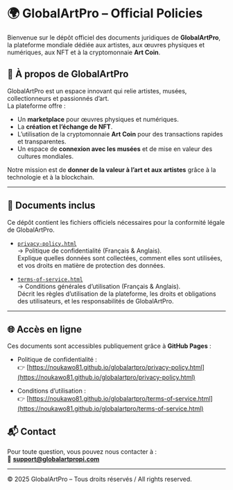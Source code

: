 # 🌍 GlobalArtPro – Official Policies

Bienvenue sur le dépôt officiel des documents juridiques de **GlobalArtPro**,  
la plateforme mondiale dédiée aux artistes, aux œuvres physiques et numériques, aux NFT et à la cryptomonnaie **Art Coin**.  

## 📌 À propos de GlobalArtPro
GlobalArtPro est un espace innovant qui relie artistes, musées, collectionneurs et passionnés d’art.  
La plateforme offre :  
- Un **marketplace** pour œuvres physiques et numériques.  
- La **création et l’échange de NFT**.  
- L’utilisation de la cryptomonnaie **Art Coin** pour des transactions rapides et transparentes.  
- Un espace de **connexion avec les musées** et de mise en valeur des cultures mondiales.  

Notre mission est de **donner de la valeur à l’art et aux artistes** grâce à la technologie et à la blockchain.  

---

## 📑 Documents inclus
Ce dépôt contient les fichiers officiels nécessaires pour la conformité légale de GlobalArtPro.  

- [`privacy-policy.html`](privacy-policy.html)  
  → Politique de confidentialité (Français & Anglais).  
  Explique quelles données sont collectées, comment elles sont utilisées, et vos droits en matière de protection des données.  

- [`terms-of-service.html`](terms-of-service.html)  
  → Conditions générales d’utilisation (Français & Anglais).  
  Décrit les règles d’utilisation de la plateforme, les droits et obligations des utilisateurs, et les responsabilités de GlobalArtPro.  

---

## 🌐 Accès en ligne
Ces documents sont accessibles publiquement grâce à **GitHub Pages** :  

- Politique de confidentialité :  
  👉 [https://noukawo81.github.io/globalartpro/privacy-policy.html](https://noukawo81.github.io/globalartpro/privacy-policy.html)  

- Conditions d’utilisation :  
  👉 [https://noukawo81.github.io/globalartpro/terms-of-service.html](https://noukawo81.github.io/globalartpro/terms-of-service.html)  
## 📬 Contact
Pour toute question, vous pouvez nous contacter à :  
📧 **support@globalartpropi.com**  

---

© 2025 GlobalArtPro – Tous droits réservés / All rights reserved.
